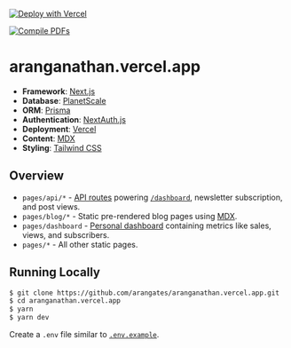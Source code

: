 [![Deploy with Vercel](https://vercel.com/button)](https://vercel.com/new/git/external?repository-url=https%3A%2F%2Fgithub.com%2Farangates%2Faranganathan.vercel.app)

[![Compile PDFs](https://github.com/arangates/arangates.github.io/actions/workflows/main.yml/badge.svg?branch=main)](https://github.com/arangates/arangates.github.io/actions/workflows/main.yml)

# aranganathan.vercel.app

- **Framework**: [Next.js](https://nextjs.org/)
- **Database**: [PlanetScale](https://planetscale.com)
- **ORM**: [Prisma](https://prisma.io/)
- **Authentication**: [NextAuth.js](https://next-auth.js.org/)
- **Deployment**: [Vercel](https://vercel.com)
- **Content**: [MDX](https://github.com/mdx-js/mdx)
- **Styling**: [Tailwind CSS](https://tailwindcss.com/)

## Overview

- `pages/api/*` - [API routes](https://nextjs.org/docs/api-routes/introduction) powering [`/dashboard`](https://aranga.in/dashboard), newsletter subscription, and post views.
- `pages/blog/*` - Static pre-rendered blog pages using [MDX](https://github.com/mdx-js/mdx).
- `pages/dashboard` - [Personal dashboard](https://aranga.in/dashboard) containing metrics like sales, views, and subscribers.
- `pages/*` - All other static pages.

## Running Locally

```bash
$ git clone https://github.com/arangates/aranganathan.vercel.app.git
$ cd aranganathan.vercel.app
$ yarn
$ yarn dev
```

Create a `.env` file similar to [`.env.example`](https://github.com/arangates/aranganathan.vercel.app/blob/main/.env.example).
